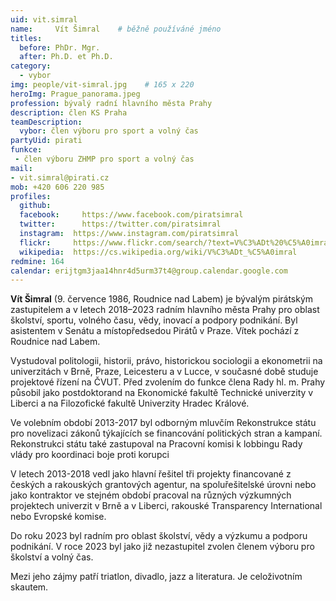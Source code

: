 ```yaml
---
uid: vit.simral
name:     Vít Šimral  	# běžně používáné jméno
titles:
  before: PhDr. Mgr.
  after: Ph.D. et Ph.D.
category:
  - vybor
img: people/vit-simral.jpg    # 165 x 220
heroImg: Prague_panorama.jpeg
profession: bývalý radní hlavního města Prahy
description: člen KS Praha
teamDescription:
  vybor: člen výboru pro sport a volný čas
partyUid: pirati
funkce: 
 - člen výboru ZHMP pro sport a volný čas
mail:
- vit.simral@pirati.cz
mob: +420 606 220 985
profiles:
  github:     
  facebook: 	https://www.facebook.com/piratsimral
  twitter: 		https://twitter.com/piratsimral
  instagram:  https://www.instagram.com/piratsimral
  flickr:     https://www.flickr.com/search/?text=V%C3%ADt%20%C5%A0imral
  wikipedia:  https://cs.wikipedia.org/wiki/V%C3%ADt_%C5%A0imral
redmine: 164
calendar: erijtgm3jaa14hnr4d5urm37t4@group.calendar.google.com
---
```


**Vít Šimral** (9. července 1986, Roudnice nad Labem) je bývalým pirátským zastupitelem a v letech 2018–2023 radním hlavního města Prahy pro oblast školství, sportu, volného času, vědy, inovací a podpory podnikání. Byl asistentem v Senátu a místopředsedou Pirátů v Praze. Vítek pochází z Roudnice nad Labem.

Vystudoval politologii, historii, právo, historickou sociologii a ekonometrii na univerzitách v Brně, Praze, Leicesteru a v Lucce, v současné době studuje projektové řízení na ČVUT. Před zvolením do funkce člena Rady hl. m. Prahy působil jako postdoktorand na Ekonomické fakultě Technické univerzity v Liberci a na Filozofické fakultě Univerzity Hradec Králové.

Ve volebním období 2013-2017 byl odborným mluvčím Rekonstrukce státu pro novelizaci zákonů týkajících se financování politických stran a kampaní. Rekonstrukci státu také zastupoval na Pracovní komisi k lobbingu Rady vlády pro koordinaci boje proti korupci

V letech 2013-2018 vedl jako hlavní řešitel tři projekty financované z českých a rakouských grantových agentur, na spoluřešitelské úrovni nebo jako kontraktor ve stejném období pracoval na různých výzkumných projektech univerzit v Brně a v Liberci, rakouské Transparency International nebo Evropské komise.

Do roku 2023 byl radním pro oblast školství, vědy a výzkumu a podporu podnikání. V roce 2023 byl jako již nezastupitel zvolen členem výboru pro školství a volný čas. 

Mezi jeho zájmy patří triatlon, divadlo, jazz a literatura. Je celoživotním skautem.
